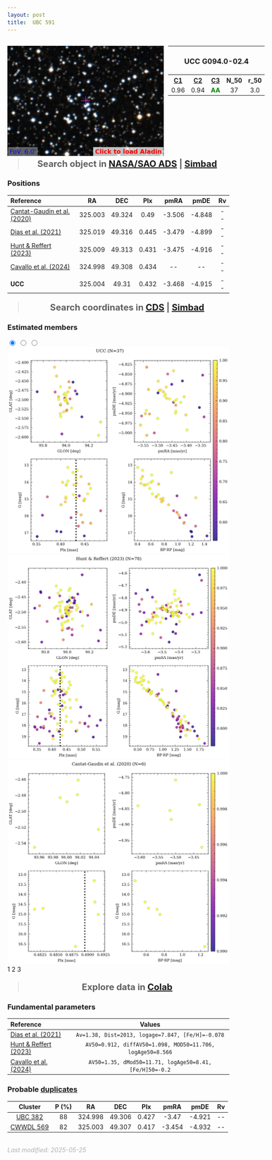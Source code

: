 ```yaml
---
layout: post
title:  UBC 591
---
```

<div style="display: flex; justify-content: space-between; width:720px;height:250px">
<div style="text-align: center;">

<!-- Static image + data attributes for FOV and target -->
<img id="aladin_img"
     data-umami-event="aladin_load"
     src="https://raw.githubusercontent.com/ucc23/Q2N/main/plots/ubc591_aladin.webp"
     alt="Click to load Aladin Lite" 
     style="width:355px;height:250px; cursor: pointer;"
     data-fov="0.1" 
     data-target="325.004 49.31"/>
<!-- Div to contain Aladin Lite viewer -->
<div id="aladin-lite-div" style="width:355px;height:250px;display:none;"></div>
<!-- Aladin Lite script (will be loaded after the image is clicked) -->
<script src="{{ site.baseurl }}/scripts/aladin_load.js"></script>

</div>
<!-- Left block -->

<table style="text-align: center; width:355px;height:250px;">
  <!-- Row 1 (title) -->
  <tr>
    <td colspan="5"><h3>UCC G094.0-02.4</h3></td>
  </tr>
  <!-- Row 2 -->
  <tr>
    <th><a href="https://ucc.ar/faq#what-are-the-c1-c2-and-c3-parameters" title="Photometric class">C1</a></th>
    <th><a href="https://ucc.ar/faq#what-are-the-c1-c2-and-c3-parameters" title="Density class">C2</a></th>
    <th><a href="https://ucc.ar/faq#what-are-the-c1-c2-and-c3-parameters" title="Combined class">C3</a></th>
    <th><div title="Stars with membership probability >50%">N_50</div></th>
    <th><div title="Radius that contains half the members [arcmin]">r_50</div></th>
  </tr>
  <!-- Row 3 -->
  <tr>
    <td>0.96</td>
    <td>0.94</td>
    <td><span style="color: green; font-weight: bold;">A</span><span style="color: green; font-weight: bold;">A</span></td>
    <td>37</td>
    <td>3.0</td>
  </tr>
</table>
</div>

> <p style="text-align:center; font-weight: bold; font-size:20px">Search object in <a data-umami-event="nasa_search" href="https://ui.adsabs.harvard.edu/search/q=%20collection%3Aastronomy%20body%3A%22UBC%20591%22&sort=date%20desc%2C%20bibcode%20desc&p_=0" target="_blank">NASA/SAO ADS</a> | <a data-umami-event="simbad_search" href="https://simbad.cds.unistra.fr/simbad/sim-id-refs?Ident=ubc591" target="_blank">Simbad</a></p>


### Positions

| Reference    | RA    | DEC   | Plx  | pmRA  | pmDE   |  Rv  |
| :---         | :---: | :---: | :---: | :---: | :---: | :---: |
|[Cantat-Gaudin et al. (2020)](https://ui.adsabs.harvard.edu/abs/2020A%26A...640A...1C) | 325.003 | 49.324 | 0.49 | -3.506 | -4.848 | -- |
|[Dias et al. (2021)](https://ui.adsabs.harvard.edu/abs/2021MNRAS.504..356D) | 325.019 | 49.316 | 0.445 | -3.479 | -4.899 | -- |
|[Hunt & Reffert (2023)](https://ui.adsabs.harvard.edu/abs/2023A%26A...673A.114H) | 325.009 | 49.313 | 0.431 | -3.475 | -4.916 | -- |
|[Cavallo et al. (2024)](https://ui.adsabs.harvard.edu/abs/2024AJ....167...12C) | 324.998 | 49.308 | 0.434 | -- | -- | -- |
| **UCC** |325.004 | 49.31 | 0.432 | -3.468 | -4.915 | -- |

> <p style="text-align:center; font-weight: bold; font-size:20px">Search coordinates in <a data-umami-event="cds_coord_search" href="https://cdsportal.u-strasbg.fr/?target=325.004,+49.31" target="_blank">CDS</a> | <a data-umami-event="simbad_coord_search" href="https://simbad.cds.unistra.fr/mobile/object_list.html?coord=325.004%2049.31&output=json&radius=5&userEntry=ubc591" target="_blank">Simbad</a></p>

### Estimated members

<div class="carousel">
<input type="radio" name="radio-btn" id="slide1" checked>
<input type="radio" name="radio-btn" id="slide2">
<input type="radio" name="radio-btn" id="slide3">
<div class="slides">
<div class="slide">
<a href="https://raw.githubusercontent.com/ucc23/Q2N/main/plots/ubc591.webp" target="_blank">
<img src="https://raw.githubusercontent.com/ucc23/Q2N/main/plots/ubc591.webp" alt="UBC 591 UCC">
</a>
</div>
<div class="slide">
<a href="https://raw.githubusercontent.com/ucc23/Q2N/main/plots/ubc591_HUNT23.webp" target="_blank">
<img src="https://raw.githubusercontent.com/ucc23/Q2N/main/plots/ubc591_HUNT23.webp" alt="UBC 591 HUNT23">
</a>
</div>
<div class="slide">
<a href="https://raw.githubusercontent.com/ucc23/Q2N/main/plots/ubc591_CANTAT20.webp" target="_blank">
<img src="https://raw.githubusercontent.com/ucc23/Q2N/main/plots/ubc591_CANTAT20.webp" alt="UBC 591 CANTAT20">
</a>
</div>
</div>
<div class="indicators">
<label for="slide1">1</label>
<label for="slide2">2</label>
<label for="slide3">3</label>
</div>
</div>


> <p style="text-align:center; font-weight: bold; font-size:20px">Explore data in <a data-umami-event="colab" href="https://colab.research.google.com/github/ucc23/ucc/blob/main/assets/notebook.ipynb" target="_blank">Colab</a></p>


### Fundamental parameters

| Reference |  Values |
| :---         |     :---:      |
| [Dias et al. (2021)](https://ui.adsabs.harvard.edu/abs/2021MNRAS.504..356D) | `Av=1.38, Dist=2013, logage=7.847, [Fe/H]=-0.078` |
| [Hunt & Reffert (2023)](https://ui.adsabs.harvard.edu/abs/2023A%26A...673A.114H) | `AV50=0.912, diffAV50=1.098, MOD50=11.706, logAge50=8.566` |
| [Cavallo et al. (2024)](https://ui.adsabs.harvard.edu/abs/2024AJ....167...12C) | `AV50=1.35, dMod50=11.71, logAge50=8.41, [Fe/H]50=-0.2` |

### Probable <a href="https://ucc.ar/faq#how-are-probable-duplicates-identified" title="See FAQ for definition of proximity">duplicates</a>

| Cluster | P (%) | RA    | DEC   | Plx   | pmRA  | pmDE  | Rv    |
| :---:   | :---: | :---: | :---: | :---: | :---: | :---: | :---: |
|[UBC 382](/_clusters/ubc382/)| 88 | 324.998 | 49.306 | 0.427 | -3.47 | -4.921 | -- |
|[CWWDL 569](/_clusters/cwwdl569/)| 82 | 325.003 | 49.307 | 0.417 | -3.454 | -4.932 | -- |


<br>
<font color="b3b1b1"><i>Last modified: 2025-05-25</i></font>
